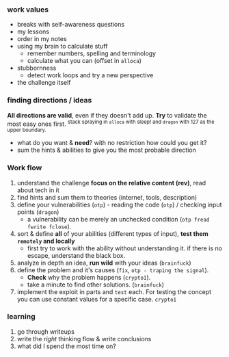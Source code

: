 
### work values
* breaks with self-awareness questions
* my lessons 
* order in my notes
* using my brain to calculate stuff
    * remember numbers, spelling and terminology
    * calculate what you can (offset in `alloca`)
* stubbornness
    * detect work loops and try a new perspective
* the challenge itself

### finding directions / ideas
**All directions are valid**, even if they doesn't add up. **Try** to validate the most easy ones first.
<sup> stack spraying in `alloca` with sleep! and `dragon` with 127 as the upper boundary.</sup>
* what do you want & **need**? with no restriction how could you get it?
* sum the hints & abilities to give you the most probable direction

### Work flow
1. understand the challenge
	**focus on the relative content (rev)**, read about tech in it
2. find hints and sum them to theories
	(internet, tools, description)
3. define your vulnerabilities (`otp`) - reading the code (`otp`) / checking input points (`dragon`)
    * a vulnerability can be merely an unchecked condition (`otp fread fwrite fclose`).
4. sort & define **all** of your abilities (different types of input), **test them `remotely` and locally**
    * first try to work with the ability without understanding it. if there is no escape, understand the black box.
5. analyze in depth an idea, **run wild** with your ideas (`brainfuck`)
6. define the problem and it's causes (`fix`, `otp - traping the signal`). 
    * **Check** why the problem happens (`crypto1`).
    * take a minute to find other solutions. (`brainfuck`)
7. implement the exploit in parts and `test` each. 
    For testing the concept you can use constant values for a specific case. `crypto1`


### learning
1. go through writeups
2. write the *right* thinking flow & write conclusions
3. what did I spend the most time on?
